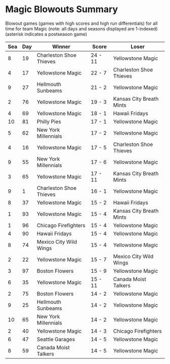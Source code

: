 # Magic Blowouts Summary



Blowout games (games with high scores and high run differentials) for all time for team Magic (note: all days and seasons displayed are 1-indexed) (asterisk indicates a postseason game)


| Sea | Day | Winner | Score | Loser | 
| ------ |------ |------ |------ |------ |
| 8 | 19 | Charleston Shoe Thieves | 24 - 11 | Yellowstone Magic | 
| 4 | 17 | Yellowstone Magic | 22 - 7 | Charleston Shoe Thieves | 
| 9 | 27 | Hellmouth Sunbeams | 21 - 2 | Yellowstone Magic | 
| 2 | 76 | Yellowstone Magic | 19 - 3 | Kansas City Breath Mints | 
| 4 | 69 | Yellowstone Magic | 18 - 1 | Hawaii Fridays | 
| 10 | 81 | Philly Pies | 17 - 1 | Yellowstone Magic | 
| 5 | 62 | New York Millennials | 17 - 2 | Yellowstone Magic | 
| 4 | 16 | Yellowstone Magic | 17 - 5 | Charleston Shoe Thieves | 
| 9 | 55 | New York Millennials | 17 - 6 | Yellowstone Magic | 
| 3 | 65 | Yellowstone Magic | 17 - 11 | Kansas City Breath Mints | 
| 9 | 1 | Charleston Shoe Thieves | 16 - 1 | Yellowstone Magic | 
| 8 | 37 | Yellowstone Magic | 15 - 2 | Hawaii Fridays | 
| 1 | 93 | Yellowstone Magic | 15 - 4 | Kansas City Breath Mints | 
| 1 | 96 | Chicago Firefighters | 15 - 4 | Yellowstone Magic | 
| 4 | 90 | Hawaii Fridays | 15 - 4 | Yellowstone Magic | 
| 8 | 74 | Mexico City Wild Wings | 15 - 4 | Yellowstone Magic | 
| 2 | 22 | Yellowstone Magic | 15 - 7 | Mexico City Wild Wings | 
| 3 | 97 | Boston Flowers | 15 - 9 | Yellowstone Magic | 
| 6 | 35 | Yellowstone Magic | 15 - 11 | Canada Moist Talkers | 
| 2 | 75 | Boston Flowers | 14 - 2 | Yellowstone Magic | 
| 9 | 25 | Hellmouth Sunbeams | 14 - 2 | Yellowstone Magic | 
| 10 | 65 | New York Millennials | 14 - 2 | Yellowstone Magic | 
| 2 | 40 | Yellowstone Magic | 14 - 3 | Chicago Firefighters | 
| 6 | 47 | Seattle Garages | 14 - 5 | Yellowstone Magic | 
| 8 | 59 | Canada Moist Talkers | 14 - 5 | Yellowstone Magic | 


